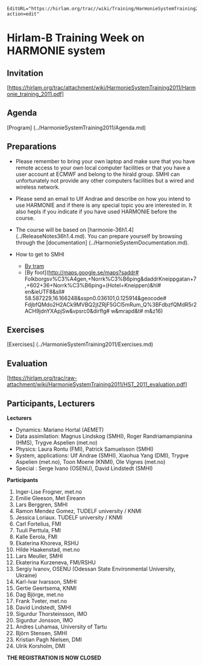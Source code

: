 ```@meta
EditURL="https://hirlam.org/trac//wiki/Training/HarmonieSystemTraining2011?action=edit"
```
# Hirlam-B Training Week on HARMONIE system


## Invitation

[https://hirlam.org/trac/attachment/wiki/HarmonieSystemTraining2011/Harmonie_training_2011.pdf]

## Agenda

 [Program] (../HarmonieSystemTraining2011/Agenda.md)

## Preparations

 * Please remember to bring your own laptop and make sure that you have remote access to your own local computer facilities or that you have a user account at ECMWF and belong to the hirald group. SMHI can unfortunately not provide any other computers facilities but a wired and wireless network.

 * Please send an email to Ulf Andrae and describe on how you intend to use HARMONIE and if there is any special topic you are interested in. It also hepls if you indicate if you have used HARMONIE before the course.

 * The course will be based on [harmonie-36h1.4] (../ReleaseNotes36h1.4.md). You can prepare yourself by browsing through the [documentation] (../HarmonieSystemDocumentation.md).

 * How to get to SMHI
   * [By tram](https://hirlam.org/trac/raw-attachment/wiki/HarmonieWorkingWeek/System201103/tram_to_smhi.pdf)
   * [By foot](http://maps.google.se/maps?saddr# Folkborgsv%C3%A4gen,+Norrk%C3%B6ping&daddrKneippgatan+7,+602+36+Norrk%C3%B6ping+(Hotel+Kneippen)&hl# en&ieUTF8&sll# 58.587229,16.166248&sspn0.036101,0.125914&geocode# FdjbfQMdo2H2ACk9MVBQ2jtZRjF5GCl5mRum_Q%3BFdbzfQMdR5r2ACH9jdnYXApjSw&vpsrc0&dirflg# w&mrapd&t# m&z16)

## Exercises

 [Exercises] (../HarmonieSystemTraining2011/Exercises.md)

## Evaluation

 [https://hirlam.org/trac/raw-attachment/wiki/HarmonieSystemTraining2011/HST_2011_evaluation.pdf]

## Participants, Lecturers

**Lecturers**
* Dynamics: Mariano Hortal (AEMET)
* Data assimilation: Magnus Lindskog (SMHI), Roger Randriamampianina (HMS), Trygve Aspelien (met.no)
* Physics: Laura Rontu (FMI), Patrick Samuelsson (SMHI)
* System, applications: Ulf Andrae (SMHI), Xiaohua Yang (DMI), Trygve Aspelien (met.no), Toon Moene (KNMI), Ole Vignes (met.no)
* Special : Serge Ivano (OSENU), David Lindstedt (SMHI)

**Participants**

  1. Inger-Lise Frogner, met.no
  2. Emilie Gleeson, Met Éireann
  3. Lars Berggren, SMHI
  4. Ramon Mendez Gomez, TUDELF university / KNMI
  5. Jessica Loriaux. TUDELF university / KNMI
  6. Carl Fortelius, FMI
  7. Tuuli Perttula, FMI
  8. Kalle Eerola, FMI
  9. Ekaterina Khoreva, RSHU
 10. Hilde Haakenstad, met.no
 11. Lars Meuller, SMHI
 12. Ekaterina Kurzeneva, FMI/RSHU
 13. Sergiy Ivanov, OSENU (Odessan State Environmental University, Ukraine)
 14. Karl-Ivar Ivarsson, SMHI
 15. Gertie Geertsema, KNMI
 16. Dag Björge, met.no
 17. Frank Tveter, met.no
 18. David Lindstedt, SMHI
 19. Sigurdur Thorsteinsson, IMO
 20. Sigurdur Jonsson, IMO
 21. Andres Luhamaa, University of Tartu
 22. Björn Stensen, SMHI
 23. Kristian Pagh Nielsen, DMI
 24. Ulrik Korsholm, DMI

**THE REGISTRATION IS NOW CLOSED**